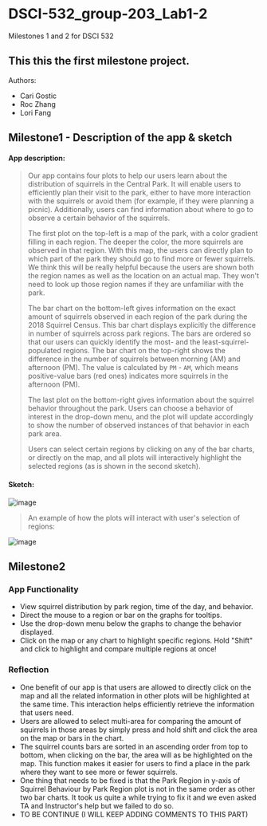 # DSCI-532_group-203_Lab1-2
Milestones 1 and 2 for DSCI 532

## This this the first milestone project.

Authors:  
* Cari Gostic  
* Roc Zhang  
* Lori Fang  

## Milestone1 - Description of the app & sketch  

#### App description:

> Our app contains four plots to help our users learn about the distribution of squirrels in the Central Park. It will enable users to  efficiently plan their visit to the park, either to have more interaction with the squirrels or avoid them (for example, if they were planning a picnic). Additionally, users can find information about where to go to observe a certain behavior of the squirrels.
>
>The first plot on the top-left is a map of the park, with a color gradient filling in each region. The deeper the color, the more squirrels are observed in that region. With this map, the users can directly plan to which part of the park they should go to find more or fewer squirrels. We think this will be really helpful because the users are shown both the region names as well as the location on an actual map. They won't need to look up those region names if they are unfamiliar with the park. 
>
>The bar chart on the bottom-left gives information on the exact amount of squirrels observed in each region of the park during the 2018 Squirrel Census. This bar chart displays explicitly the difference in number of squirrels across park regions. The bars are ordered so that our users can quickly identify the most- and the least-squirrel-populated regions. The bar chart on the top-right shows the difference in the number of squirrels between morning (AM) and afternoon (PM). The value is calculated by `PM` - `AM`, which means positive-value bars (red ones) indicates more squirrels in the afternoon (PM).  
>
>The last plot on the bottom-right gives information about the squirrel behavior throughout the park. Users can choose a behavior of interest in the drop-down menu, and the plot will update accordingly to show the number of observed instances of that behavior in each park area.  
>
>Users can select certain regions by clicking on any of the bar charts, or directly on the map, and all plots will interactively highlight the selected regions (as is shown in the second sketch). 
>

#### Sketch:

![image](https://i.ibb.co/sKKNZzw/Screen-Shot-2019-11-22-at-11-15-11-AM.png)  

> An example of how the plots will interact with user's selection of regions:

![image](https://i.ibb.co/7Vk3qJ0/Screen-Shot-2019-11-22-at-3-11-33-PM.png)  


## Milestone2

### App Functionality 
> 
* View squirrel distribution by park region, time of the day, and behavior.  
* Direct the mouse to a region or bar on the graphs for tooltips. 
* Use the drop-down menu below the graphs to change the behavior displayed. 
* Click on the map or any chart to highlight specific regions. Hold "Shift" and click to highlight and compare multiple regions at once!


### Reflection

- One benefit of our app is that users are allowed to directly click on the map and all the related information in other plots will be highlighted at the same time. This interaction helps efficiently retrieve the information that users need.
- Users are allowed to select multi-area for comparing the amount of squirrels in those areas by simply press and hold shift and click the area on the map or bars in the chart.
- The squirrel counts bars are sorted in an ascending order from top to bottom, when clicking on the bar, the area will as be highlighted on the map. This function makes it easier for users to find a place in the park where they want to see more or fewer squirrels.
- One thing that needs to be fixed is that the Park Region in y-axis of Squirrel Behaviour by Park Region plot is not in the same order as other two bar charts. It took us quite a while trying to fix it and we even asked TA and Instructor's help but we failed to do so.
- TO BE CONTINUE (I WILL KEEP ADDING COMMENTS TO THIS PART)
